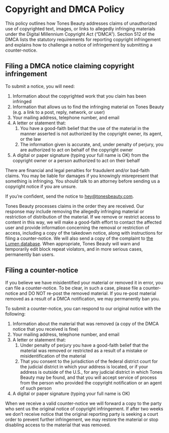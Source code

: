# Copyright and DMCA Policy

This policy outlines how Tones Beauty addresses claims of unauthorized use of copyrighted text, images, or links to allegedly infringing materials under the Digital Millennium Copyright Act (“DMCA”). Section 512 of the DMCA lists the statutory requirements for reporting copyright infringement and explains how to challenge a notice of infringement by submitting a counter-notice.

## Filing a DMCA notice claiming copyright infringement

To submit a notice, you will need:

1. Information about the copyrighted work that you claim has been infringed
2. Information that allows us to find the infringing material on Tones Beauty (e.g. a link to a post, reply, network, or user)
3. Your mailing address, telephone number, and email
4. A letter or statement that:
    1. You have a good-faith belief that the use of the material in the manner asserted is not authorized by the copyright owner, its agent, or the law
    2. The information given is accurate, and, under penalty of perjury, you are authorized to act on behalf of the copyright owner
5. A digital or paper signature (typing your full name is OK) from the copyright owner or a person authorized to act on their behalf

There are financial and legal penalties for fraudulent and/or bad-faith claims. You may be liable for damages if you knowingly misrepresent that something is infringing. You should talk to an attorney before sending us a copyright notice if you are unsure.

If you’re confident, send the notice to hey@tonesbeauty.com.

Tones Beauty processes claims in the order they are received. Our response may include removing the allegedly infringing material or restriction of distribution of the material. If we remove or restrict access to content in this way, we will make a good-faith effort to contact the affected user and provide information concerning the removal or restriction of access, including a copy of the takedown notice, along with instructions for filing a counter-notice. We will also send a copy of the complaint to [the Lumen database](https://www.lumendatabase.org/pages/about). When appropriate, Tones Beauty will warn and temporarily edit block repeat violators, and in more serious cases, permanently ban users.

## Filing a counter-notice

If you believe we have misidentified your material or removed it in error, you can file a counter-notice. To be clear, in such a case, please file a counter-notice and DO NOT re-post the removed material. If you re-post material removed as a result of a DMCA notification, we may permanently ban you.

To submit a counter-notice, you can respond to our original notice with the following:

1. Information about the material that was removed (a copy of the DMCA notice that you received is fine)
2. Your mailing address, telephone number, and email
3. A letter or statement that:
    1. Under penalty of perjury you have a good-faith belief that the material was removed or restricted as a result of a mistake or misidentification of the material
    2. That you consent to the jurisdiction of the federal district court for the judicial district in which your address is located, or if your address is outside of the U.S., for any judicial district in which Tones Beauty may be found, and that you will accept service of process from the person who provided the copyright notification or an agent of such person
4. A digital or paper signature (typing your full name is OK)

When we receive a valid counter-notice we will forward a copy to the party who sent us the original notice of copyright infringement. If after two weeks we don’t receive notice that the original reporting party is seeking a court order to prevent further infringement, we may restore the material or stop disabling access to the material that was removed.
